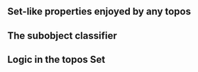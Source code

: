 
## **Set**-like properties enjoyed by any topos

## The subobject classifier

## Logic in the topos **Set**